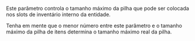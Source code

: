 Este parâmetro controla o tamanho máximo da pilha que pode ser colocada nos slots de inventário interno da entidade.

Tenha em mente que o menor número entre este parâmetro e o tamanho máximo da pilha de itens determina o tamanho máximo real da pilha.